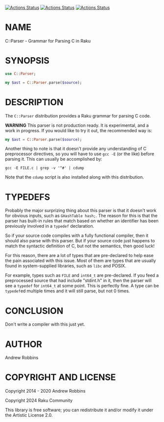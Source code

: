 [![Actions Status](https://github.com/raku-community-modules/C-Parser/actions/workflows/linux.yml/badge.svg)](https://github.com/raku-community-modules/C-Parser/actions) [![Actions Status](https://github.com/raku-community-modules/C-Parser/actions/workflows/macos.yml/badge.svg)](https://github.com/raku-community-modules/C-Parser/actions) [![Actions Status](https://github.com/raku-community-modules/C-Parser/actions/workflows/windows.yml/badge.svg)](https://github.com/raku-community-modules/C-Parser/actions)

NAME
====

C::Parser - Grammar for Parsing C in Raku

SYNOPSIS
========

```raku
use C::Parser;

my $ast = C::Parser.parse($source);
```

DESCRIPTION
===========

The `C::Parser` distribution provides a Raku grammar for parsing C code.

**WARNING** This parser is not production ready. It is experimental, and a work in progress. If you would like to try it out, the recommended way is:

```raku
my $ast = C::Parser.parse($source);
```

Another thing to note is that it doesn't provide any understanding of C preprocessor directives, so you will have to use `gcc -E` (or the like) before parsing it. This can usually be accomplished by:

    gcc -E FILE.c | grep -v '^#' | cdump

Note that the `cdump` script is also installed along with this distribution.

TYPEDEFS
========

Probably the major surprizing thing about this parser is that it doesn't work for obvious inputs, such as `GHashTable hash;`. The reason for this is that the parser has built-in rules that match based on whether an identifier has been previously involved in a `typedef` declaration.

So if your source code compiles with a fully functional compiler, then it should also parse with this parser. But if your source code just happens to match the syntactic definition of C, but not the semantics, then good luck!

For this reason, there are a lot of types that are pre-declared to help ease the pain associated with this issue. Most of them are types that are usually found in system-supplied libraries, such as `libc` and POSIX.

For example, types such as `FILE` and `int64_t` are pre-declared. If you feed a preprocessed source that had include "stdint.h" in it, then the parser will see a `typedef` for `int64_t` at some point. This is perfectly fine. A type can be `typedef`ed multiple times and it will still parse, but not 0 times.

CONCLUSION
==========

Don't write a compiler with this just yet.

AUTHOR
======

Andrew Robbins

COPYRIGHT AND LICENSE
=====================

Copyright 2014 - 2020 Andrew Robbins

Copyright 2024 Raku Community

This library is free software; you can redistribute it and/or modify it under the Artistic License 2.0.


